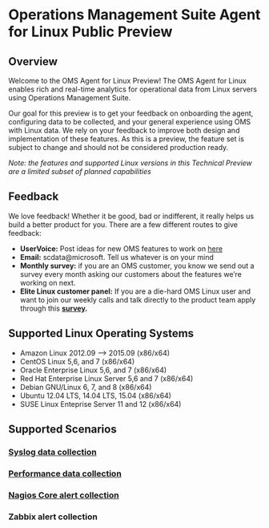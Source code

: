 # Operations Management Suite Agent for Linux Public Preview
## Overview
Welcome to the OMS Agent for Linux Preview! The OMS Agent for Linux enables rich and real-time analytics for operational data from Linux servers using Operations Management Suite.

Our goal for this preview is to get your feedback on onboarding the agent, configuring data to be collected, and your general experience using OMS with Linux data. We rely on your feedback to improve both design and implementation of these features. As this is a preview, the feature set is subject to change and should not be considered production ready.

*Note: the features and supported Linux versions in this Technical Preview are a limited subset of planned capabilities*

## Feedback

We love feedback!  Whether it be good, bad or indifferent, it really helps us build a better product for you.  There are a few different routes to give feedback:

* **UserVoice:** Post ideas for new OMS features to work on [here](http://feedback.azure.com/forums/267889-azure-operational-insights)
* **Email:** scdata@microsoft.  Tell us whatever is on your mind
* **Monthly survey:** if you are an OMS customer, you know we send out a survey every month asking our customers about the features we’re working on next.  
* **Elite Linux customer panel:** If you are a die-hard OMS Linux user and want to join our weekly calls and talk directly to the product team apply through this **[survey](https://www.surveymonkey.com/r/6MTHN3P).**

## Supported Linux Operating Systems
* Amazon Linux 2012.09 --> 2015.09 (x86/x64)
* CentOS Linux 5,6, and 7 (x86/x64)
* Oracle Enterprise Linux 5,6, and 7 (x86/x64)
* Red Hat Enterprise Linux Server 5,6 and 7 (x86/x64)
* Debian GNU/Linux 6, 7, and 8 (x86/x64)
* Ubuntu 12.04 LTS, 14.04 LTS, 15.04 (x86/x64)
* SUSE Linux Enteprise Server 11 and 12 (x86/x64)

## Supported Scenarios
### [Syslog data collection](https://github.com/MSFTOSSMgmt/OMS-Agent-for-Linux/blob/master/docs/OMS-Agent-for-Linux.md#viewing-syslog-events)
### [Performance data collection](https://github.com/MSFTOSSMgmt/OMS-Agent-for-Linux/blob/master/docs/OMS-Agent-for-Linux.md#viewing-performance-data)
### [Nagios Core alert collection](https://github.com/MSFTOSSMgmt/OMS-Agent-for-Linux/blob/master/docs/OMS-Agent-for-Linux.md#viewing-nagios-alerts)
### Zabbix alert collection
